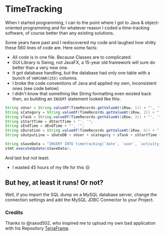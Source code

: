 # TimeTracking
When I started programming, I can to the point where I got to Java & object-oriented programming and for whatever reason I coded a time-tracking software, of course better than any existing solutions.

Some years have past and I rediscovered my code and laughed how shitty these 560 lines of code are. Here some facts:

- All code is in one file. Because Classes are to complicated.
- GUI Library is Swing, not JavaFX, a 15-year old framework will sure do better than a very new one.
- It got database handling, but the database had only one table with a bunch of `VARCHAR(255)` columns.
- I broke the code conventions of Java and applied my own, inconsistent ones (see code below)
- I didn't know that something like String formatting even existed back then, so building an `INSERT` statement looked like this:

```java
String sUser = String.valueOf(TimeRecords.getValueAt(iRow, 1)) + "', '";
String sCategory = String.valueOf(TimeRecords.getValueAt(iRow, 2)) + "', '";
String sTask = String.valueOf(TimeRecords.getValueAt(iRow, 3)) + "', '";
String sStartTime = dStartTime + "', '";
String sEndTime = dEndTime + "', '";
String sDuration = String.valueOf(TimeRecords.getValueAt(iRow, 6)) + "'";
String sOutputLine = sDateDB + sUser + sCategory + sTask + sStartTime + sEndTime + sDuration;

String sSaveData = "INSERT INTO timetracking(`date`, `user`, `activity_group`, `activity`, `start_time`, `end_time`, `duration`) VALUES (" + sOutputLine + ")";
stmt.executeUpdate(sSaveData);
```

And last but not least:
- I wasted 45 hours of my life for this :unamused:

## But hey, at least it runs! Or not?
Well, if you import the SQL dump on a MySQL database server, change the connection settings and add the MySQL JDBC Connector to your Project.

### Credits
Thanks to @raxod502, who inspired me to upload my own bad application with his Repository [TerraFrame](https://github.com/raxod502/TerraFrame).
